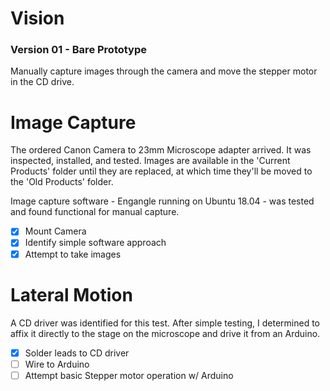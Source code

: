 # Vision
### Version 01 - Bare Prototype

Manually capture images through the camera and move the stepper motor in the CD drive.

# Image Capture
The ordered Canon Camera to 23mm Microscope adapter arrived. It was inspected, installed, and tested. 
Images are available in the 'Current Products' folder until they are replaced, at which time they'll be moved to the 'Old Products' folder.

Image capture software - Engangle running on Ubuntu 18.04 - was tested and found functional for manual capture.

- [x] Mount Camera
- [x] Identify simple software approach
- [x] Attempt to take images

# Lateral Motion

A CD driver was identified for this test. After simple testing, I determined to affix it directly to the stage on the microscope and drive it from an Arduino.

- [x] Solder leads to CD driver
- [ ] Wire to Arduino
- [ ] Attempt basic Stepper motor operation w/ Arduino
